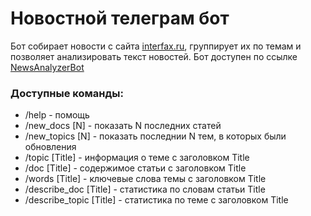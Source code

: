 # Новостной телеграм бот
Бот собирает новости с сайта [interfax.ru](https://www.interfax.ru/), группирует их по темам и позволяет анализировать текст новостей.
Бот доступен по ссылке [NewsAnalyzerBot](http://t.me/WikipediaAnalyzerBot)
### Доступные команды:
* /help - помощь
* /new\_docs [N] - показать N последних статей 
* /new\_topics [N] - показать последнии N тем, в которых были обновления
* /topic [Title] - информация о теме с заголовком Title 
* /doc [Title] - содержимое статьи с заголовком Title
* /words [Title] - ключевые слова темы с заголовком Title 
* /describe\_doc [Title] - статистика по словам статьи Title 
* /describe\_topic [Title] - статистика по теме с заголовком Title

